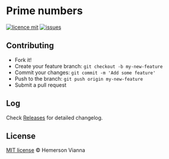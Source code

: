 # Prime numbers

[![licence mit](https://img.shields.io/badge/license-MIT-blue.svg?style=flat-square)](http://hemersonvianna.mit-license.org/)
[![issues](https://img.shields.io/github/issues/math-solutions/math-prime-number.svg?style=flat-square)](https://github.com/math-solutions/math-prime-number/issues)

## Contributing

- Fork it!
- Create your feature branch: `git checkout -b my-new-feature`
- Commit your changes: `git commit -m 'Add some feature'`
- Push to the branch: `git push origin my-new-feature`
- Submit a pull request

## Log

Check [Releases](https://github.com/math-solutions/math-prime-number/releases) for detailed changelog.

## License

[MIT license](http://hemersonvianna.mit-license.org/) © Hemerson Vianna
